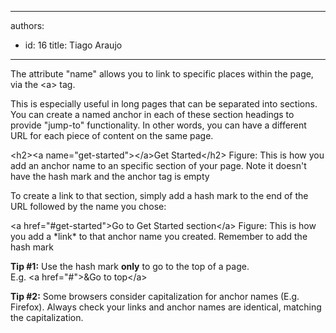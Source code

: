 

---
authors:
  - id: 16
    title: Tiago Araujo
---




<span class='intro'> <p>The attribute &quot;name&quot; allows you to link to specific places within the page, via the &lt;a&gt; tag.</p><p>This is especially useful in long pages that can be separated into sections. You can create a named anchor in each of these section headings to provide &quot;jump-to&quot; functionality. In other words, you can have a different URL for each piece of content on the same page.</p> </span>

<span class="ms-rteCustom-CodeArea"> &lt;h2&gt;&lt;a name=&quot;get-started&quot;&gt;&lt;/a&gt;Get Started&lt;/h2&gt; </span><span class="ms-rteCustom-FigureNormal">Figure&#58; This is how you add an anchor name to an specific section of your page. Note it doesn't have the hash mark and the anchor tag is empty</span>
<p>To create a link to that section, simply add a hash mark to the end of the URL followed by the name you chose&#58;</p>
<span class="ms-rteCustom-CodeArea"> &lt;a href=&quot;#get-started&quot;&gt;Go to Get Started section&lt;/a&gt; </span><span class="ms-rteCustom-FigureNormal">Figure&#58; This is how you add a *link* to that anchor name you created. Remember to add the hash mark</span>
<div class="ms-rteCustom-GreyBox"><p> 
      <strong>Tip #1&#58;</strong> Use the hash mark 
      <strong>only</strong> to go to the top of a page.&#160;<br>E.g. &lt;a href=&quot;#&quot;&gt;&amp;Go to top&lt;/a&gt;</p></div><div class="ms-rteCustom-GreyBox"><p> 
      <strong>Tip #2&#58;</strong> Some browsers consider capitalization for anchor names (E.g. Firefox). Always check your links and anchor names are identical, matching the capitalization.</p></div>


